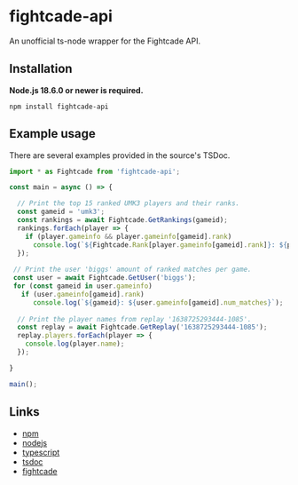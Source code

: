 # fightcade-api
An unofficial ts-node wrapper for the Fightcade API.

## Installation

**Node.js 18.6.0 or newer is required.**

```sh-session
npm install fightcade-api
```

## Example usage

There are several examples provided in the source's TSDoc.


```ts
import * as Fightcade from 'fightcade-api';

const main = async () => {

  // Print the top 15 ranked UMK3 players and their ranks.
  const gameid = 'umk3';
  const rankings = await Fightcade.GetRankings(gameid);
  rankings.forEach(player => {
    if (player.gameinfo && player.gameinfo[gameid].rank)
      console.log(`${Fightcade.Rank[player.gameinfo[gameid].rank]}: ${player.name}`);
  });
  
 // Print the user 'biggs' amount of ranked matches per game.
 const user = await Fightcade.GetUser('biggs');
 for (const gameid in user.gameinfo)
   if (user.gameinfo[gameid].rank)
      console.log(`${gameid}: ${user.gameinfo[gameid].num_matches}`);
      
  // Print the player names from replay '1638725293444-1085'.
  const replay = await Fightcade.GetReplay('1638725293444-1085');
  replay.players.forEach(player => {
    console.log(player.name);
  });

}

main();
```

## Links

- [npm](https://www.npmjs.com/package/fightcade-api)
- [nodejs](https://nodejs.org/en/)
- [typescript](https://www.typescriptlang.org/)
- [tsdoc](https://tsdoc.org/)
- [fightcade](https://www.fightcade.com/)

